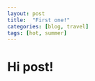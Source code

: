 ```yaml
---
layout: post
title:  "First one!"
categories: [blog, travel]
tags: [hot, summer]
---
```


# Hi post!
